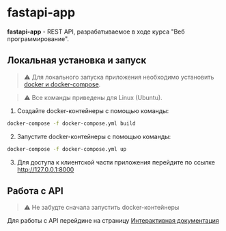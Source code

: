 # fastapi-app

**fastapi-app** - REST API, разрабатываемое в ходе курса "Веб программирование".

## Локальная установка и запуск

> :warning: Для локального запуска приложения необходимо установить [docker и docker-compose](https://docs.docker.com/desktop/install/mac-install/).

> :warning: Все команды приведены для Linux (Ubuntu).

1. Создайте docker-контейнеры с помощью команды:

```bash
docker-compose -f docker-compose.yml build
```

2. Запустите docker-контейнеры с помощью команды:

```bash
docker-compose -f docker-compose.yml up
```

3. Для доступа к клиентской части приложения перейдите по ссылке http://127.0.0.1:8000

## Работа с API

> :warning: Не забудте сначала запустить docker-контейнеры

Для работы с API перейдине на страницу [Интерактивная документация](http://127.0.0.1:8000/docs)
  
